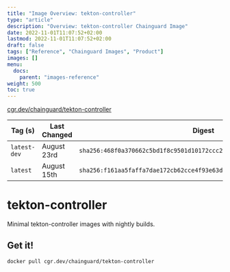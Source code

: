 ```yaml
---
title: "Image Overview: tekton-controller"
type: "article"
description: "Overview: tekton-controller Chainguard Image"
date: 2022-11-01T11:07:52+02:00
lastmod: 2022-11-01T11:07:52+02:00
draft: false
tags: ["Reference", "Chainguard Images", "Product"]
images: []
menu:
  docs:
    parent: "images-reference"
weight: 500
toc: true
---
```


[cgr.dev/chainguard/tekton-controller](https://github.com/chainguard-images/images/tree/main/images/tekton-controller)

| Tag (s)       | Last Changed | Digest                                                                    |
|---------------|--------------|---------------------------------------------------------------------------|
|  `latest-dev` | August 23rd  | `sha256:468f0a370662c5bd1f8c9501d10172ccc23c9107dd3c6fa2c754d3ac41364474` |
|  `latest`     | August 15th  | `sha256:f161aa5faffa7dae172cb62cce4f93e63dff9b8588d6d7137722c2cc405c7baa` |

# tekton-controller

Minimal tekton-controller images with nightly builds.

## Get it!

```shell
docker pull cgr.dev/chainguard/tekton-controller
```

